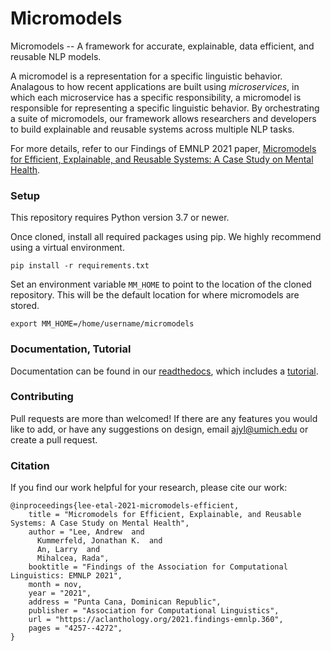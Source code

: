 # Micromodels

Micromodels -- A framework for accurate, explainable, data efficient, and reusable NLP models.

A micromodel is a representation for a specific linguistic behavior.
Analagous to how recent applications are built using *microservices*, in which each microservice has a specific responsibility, a micromodel is responsible for representing a specific linguistic behavior.
By orchestrating a suite of micromodels, our framework allows researchers and developers to build explainable and reusable systems across multiple NLP tasks.

For more details, refer to our Findings of EMNLP 2021 paper, [Micromodels for Efficient, Explainable, and Reusable Systems: A Case Study on Mental Health](https://aclanthology.org/2021.findings-emnlp.360.pdf).


### Setup

This repository requires Python version 3.7 or newer. 

Once cloned, install all required packages using pip. We highly recommend using a virtual environment.

`pip install -r requirements.txt`

Set an environment variable `MM_HOME` to point to the location of the cloned repository.
This will be the default location for where micromodels are stored. 

`export MM_HOME=/home/username/micromodels`


### Documentation, Tutorial

Documentation can be found in our [readthedocs](https://nlpmicromodels.readthedocs.io/en/latest/index.html), which includes a [tutorial](https://nlpmicromodels.readthedocs.io/en/latest/tutorial.html).


### Contributing

Pull requests are more than welcomed!
If there are any features you would like to add, or have any suggestions on design, email ajyl@umich.edu or create a pull request.


### Citation

If you find our work helpful for your research, please cite our work:

```
@inproceedings{lee-etal-2021-micromodels-efficient,
    title = "Micromodels for Efficient, Explainable, and Reusable Systems: A Case Study on Mental Health",
    author = "Lee, Andrew  and
      Kummerfeld, Jonathan K.  and
      An, Larry  and
      Mihalcea, Rada",
    booktitle = "Findings of the Association for Computational Linguistics: EMNLP 2021",
    month = nov,
    year = "2021",
    address = "Punta Cana, Dominican Republic",
    publisher = "Association for Computational Linguistics",
    url = "https://aclanthology.org/2021.findings-emnlp.360",
    pages = "4257--4272",
}
```
